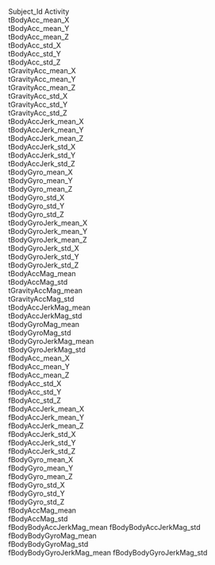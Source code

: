 Subject_Id
Activity                 
tBodyAcc_mean_X          
tBodyAcc_mean_Y           
tBodyAcc_mean_Z           
tBodyAcc_std_X           
tBodyAcc_std_Y            
tBodyAcc_std_Z            
tGravityAcc_mean_X       
tGravityAcc_mean_Y        
tGravityAcc_mean_Z        
tGravityAcc_std_X        
tGravityAcc_std_Y         
tGravityAcc_std_Z         
tBodyAccJerk_mean_X      
tBodyAccJerk_mean_Y       
tBodyAccJerk_mean_Z       
tBodyAccJerk_std_X       
tBodyAccJerk_std_Y        
tBodyAccJerk_std_Z        
tBodyGyro_mean_X        
tBodyGyro_mean_Y          
tBodyGyro_mean_Z          
tBodyGyro_std_X          
tBodyGyro_std_Y           
tBodyGyro_std_Z           
tBodyGyroJerk_mean_X     
tBodyGyroJerk_mean_Y      
tBodyGyroJerk_mean_Z      
tBodyGyroJerk_std_X      
tBodyGyroJerk_std_Y       
tBodyGyroJerk_std_Z       
tBodyAccMag_mean       
tBodyAccMag_std           
tGravityAccMag_mean       
tGravityAccMag_std       
tBodyAccJerkMag_mean      
tBodyAccJerkMag_std       
tBodyGyroMag_mean       
tBodyGyroMag_std          
tBodyGyroJerkMag_mean     
tBodyGyroJerkMag_std     
fBodyAcc_mean_X           
fBodyAcc_mean_Y           
fBodyAcc_mean_Z          
fBodyAcc_std_X            
fBodyAcc_std_Y            
fBodyAcc_std_Z           
fBodyAccJerk_mean_X       
fBodyAccJerk_mean_Y       
fBodyAccJerk_mean_Z      
fBodyAccJerk_std_X        
fBodyAccJerk_std_Y        
fBodyAccJerk_std_Z       
fBodyGyro_mean_X         
fBodyGyro_mean_Y          
fBodyGyro_mean_Z         
fBodyGyro_std_X           
fBodyGyro_std_Y           
fBodyGyro_std_Z          
fBodyAccMag_mean          
fBodyAccMag_std           
fBodyBodyAccJerkMag_mean 
fBodyBodyAccJerkMag_std   
fBodyBodyGyroMag_mean    
fBodyBodyGyroMag_std     
fBodyBodyGyroJerkMag_mean 
fBodyBodyGyroJerkMag_std
